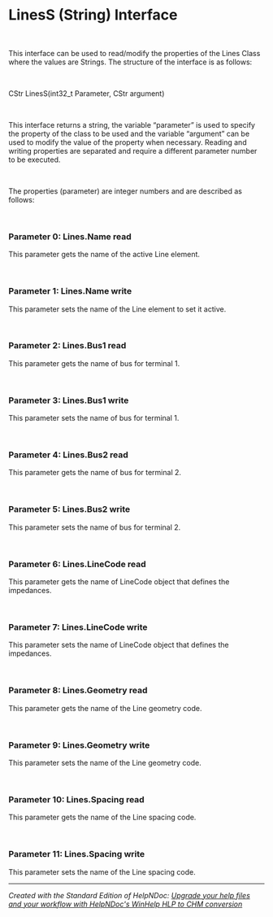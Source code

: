 # LinesS (String) Interface

&nbsp;

This interface can be used to read/modify the properties of the Lines Class where the values are Strings. The structure of the interface is as follows:

&nbsp;

CStr LinesS(int32\_t Parameter, CStr argument)

&nbsp;

This interface returns a string, the variable “parameter” is used to specify the property of the class to be used and the variable “argument” can be used to modify the value of the property when necessary. Reading and writing properties are separated and require a different parameter number to be executed.

&nbsp;

The properties (parameter) are integer numbers and are described as follows:

&nbsp;

### Parameter 0: Lines.Name read

This parameter gets the name of the active Line element.

&nbsp;

### Parameter 1: Lines.Name write

This parameter sets the name of the Line element to set it active.

&nbsp;

### Parameter 2: Lines.Bus1 read

This parameter gets the name of bus for terminal 1.

&nbsp;

### Parameter 3: Lines.Bus1 write

This parameter sets the name of bus for terminal 1.

&nbsp;

### Parameter 4: Lines.Bus2 read

This parameter gets the name of bus for terminal 2.

&nbsp;

### Parameter 5: Lines.Bus2 write

This parameter sets the name of bus for terminal 2.

&nbsp;

### Parameter 6: Lines.LineCode read

This parameter gets the name of LineCode object that defines the impedances.

&nbsp;

### Parameter 7: Lines.LineCode write

This parameter sets the name of LineCode object that defines the impedances.

&nbsp;

### Parameter 8: Lines.Geometry read

This parameter gets the name of the Line geometry code.

&nbsp;

### Parameter 9: Lines.Geometry write

This parameter sets the name of the Line geometry code.

&nbsp;

### Parameter 10: Lines.Spacing read

This parameter gets the name of the Line spacing code.

&nbsp;

### Parameter 11: Lines.Spacing write

This parameter sets the name of the Line spacing code.


***
_Created with the Standard Edition of HelpNDoc: [Upgrade your help files and your workflow with HelpNDoc's WinHelp HLP to CHM conversion](<https://www.helpndoc.com/step-by-step-guides/how-to-convert-a-hlp-winhelp-help-file-to-a-chm-html-help-help-file/>)_
